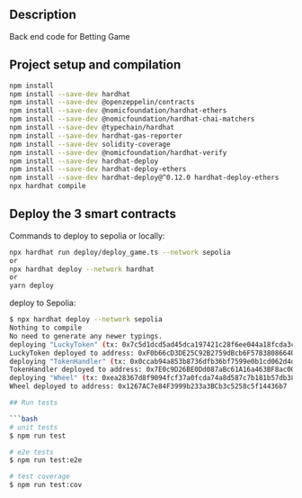 ## Description

Back end code for Betting Game

## Project setup and compilation

```bash
npm install
npm install --save-dev hardhat
npm install --save-dev @openzeppelin/contracts
npm install --save-dev @nomicfoundation/hardhat-ethers
npm install --save-dev @nomicfoundation/hardhat-chai-matchers
npm install --save-dev @typechain/hardhat
npm install --save-dev hardhat-gas-reporter
npm install --save-dev solidity-coverage
npm install --save-dev @nomicfoundation/hardhat-verify
npm install --save-dev hardhat-deploy
npm install --save-dev hardhat-deploy-ethers
npm install --save-dev hardhat-deploy@^0.12.0 hardhat-deploy-ethers
npx hardhat compile
```

## Deploy the 3 smart contracts

Commands to deploy to sepolia or locally:
```bash
npx hardhat run deploy/deploy_game.ts --network sepolia
or
npx hardhat deploy --network hardhat
or
yarn deploy

```

deploy to Sepolia:

```bash
$ npx hardhat deploy --network sepolia
Nothing to compile
No need to generate any newer typings.
deploying "LuckyToken" (tx: 0x7c5d1dcd5ad45dca197421c28f6ee044a18fcda3c3fb42656ff4bd0e75bbd6aa)...: deployed at 0xF0b66cD3DE25C92B2759dBcb6F578380866406E4 with 1738265 gas
LuckyToken deployed to address: 0xF0b66cD3DE25C92B2759dBcb6F578380866406E4
deploying "TokenHandler" (tx: 0x0ccab94a853b8736dfb36bf7599e0b1cd062d4d02851c3264189ae907f92d1bd)...: deployed at 0x7E0c9D26BE0Dd087aBc61A16a463BF8ac00C0289 with 916611 gas
TokenHandler deployed to address: 0x7E0c9D26BE0Dd087aBc61A16a463BF8ac00C0289
deploying "Wheel" (tx: 0xea28367d8f9094fcf37a0fcda74a8d587c7b181b57db3891805cbbcff26cbcf0)...: deployed at 0x1267AC7e84F3999b233a3BCb3c5258c5f14436b7 with 1294490 gas
Wheel deployed to address: 0x1267AC7e84F3999b233a3BCb3c5258c5f14436b7

## Run tests

```bash
# unit tests
$ npm run test

# e2e tests
$ npm run test:e2e

# test coverage
$ npm run test:cov
```

